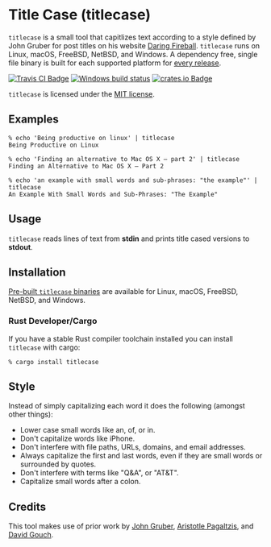 # Title Case (titlecase)

`titlecase` is a small tool that capitlizes text according to a style defined
by John Gruber for post titles on his website [Daring Fireball]. `titlecase`
runs on Linux, macOS, FreeBSD, NetBSD, and Windows. A dependency free, single
file binary is built for each supported platform for [every release][releases].

[![Travis CI Badge](https://travis-ci.org/wezm/titlecase.svg?branch=master)](https://travis-ci.org/wezm/titlecase)
[![Windows build status](https://ci.appveyor.com/api/projects/status/github/wezm/titlecase?svg=true)](https://ci.appveyor.com/project/wezm/titlecase)
[![crates.io Badge](https://img.shields.io/crates/v/titlecase.svg)](https://crates.io/crates/titlecase)

`titlecase` is licensed under the [MIT license][MIT].

## Examples

```
% echo 'Being productive on linux' | titlecase
Being Productive on Linux

% echo 'Finding an alternative to Mac OS X — part 2' | titlecase
Finding an Alternative to Mac OS X — Part 2

% echo 'an example with small words and sub-phrases: "the example"' | titlecase
An Example With Small Words and Sub-Phrases: "The Example"

```

## Usage

`titlecase` reads lines of text from **stdin** and prints title cased versions
to **stdout**.

## Installation

[Pre-built `titlecase` binaries][releases] are available for Linux, macOS,
FreeBSD, NetBSD, and Windows.

### Rust Developer/Cargo

If you have a stable Rust compiler toolchain installed you can install
`titlecase` with cargo:

```
% cargo install titlecase
```

## Style

Instead of simply capitalizing each word it does the following (amongst other
things):

* Lower case small words like an, of, or in.
* Don't capitalize words like iPhone.
* Don't interfere with file paths, URLs, domains, and email addresses.
* Always capitalize the first and last words, even if they are small words
  or surrounded by quotes.
* Don't interfere with terms like "Q&A", or "AT&T".
* Capitalize small words after a colon.

## Credits

This tool makes use of prior work by [John Gruber], [Aristotle Pagaltzis], and
[David Gouch].



[Daring Fireball]: https://daringfireball.net/
[John Gruber]: https://daringfireball.net/2008/05/title_case
[Aristotle Pagaltzis]: http://plasmasturm.org/code/titlecase/
[David Gouch]: http://individed.com/code/to-title-case/
[releases]: https://github.com/wezm/titlecase/releases
[MIT]: https://github.com/wezm/titlecase/blob/master/LICENSE
